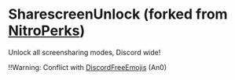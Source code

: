# SharescreenUnlock (forked from [NitroPerks](https://github.com/respecting/NitroPerks))
 Unlock all screensharing modes, Discord wide!
 
 !!Warning: Conflict with [DiscordFreeEmojis](https://github.com/An00nymushun/DiscordFreeEmojis) (An0)
